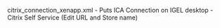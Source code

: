 citrix_connection_xenapp.xml - Puts ICA Connection on IGEL desktop - Citrix Self Service (Edit URL and Store name)
